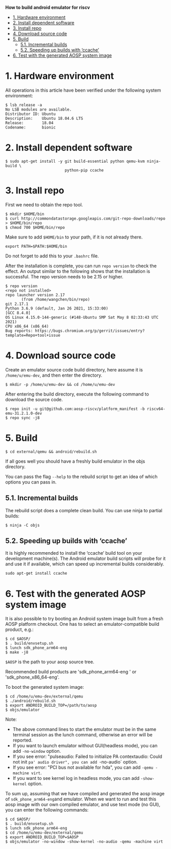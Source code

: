 **How to build android emulator for riscv**

<!-- TOC -->

- [1. Hardware environment](#1-hardware-environment)
- [2. Install dependent software](#2-install-dependent-software)
- [3. Install repo](#3-install-repo)
- [4. Download source code](#4-download-source-code)
- [5. Build](#5-build)
    - [5.1. Incremental builds](#51-incremental-builds)
    - [5.2. Speeding up builds with ‘ccache’](#52-speeding-up-builds-with-ccache)
- [6. Test with the generated AOSP system image](#6-test-with-the-generated-aosp-system-image)

<!-- /TOC -->

# 1. Hardware environment

All operations in this article have been verified under the following system environment:

```
$ lsb_release -a
No LSB modules are available.
Distributor ID: Ubuntu
Description:    Ubuntu 18.04.6 LTS
Release:        18.04
Codename:       bionic
```

# 2. Install dependent software

```
$ sudo apt-get install -y git build-essential python qemu-kvm ninja-build \
                          python-pip ccache
```

# 3. Install repo

First we need to obtain the repo tool.

```
$ mkdir $HOME/bin
$ curl http://commondatastorage.googleapis.com/git-repo-downloads/repo > $HOME/bin/repo
$ chmod 700 $HOME/bin/repo
```

Make sure to add `$HOME/bin` to your path, if it is not already there.

```
export PATH=$PATH:$HOME/bin
```

Do not forget to add this to your `.bashrc` file.

After the installation is complete, you can run `repo version` to check the effect. An output similar to the following shows that the installation is successful. The repo version needs to be 2.15 or higher.

```
$ repo version
<repo not installed>
repo launcher version 2.17
       (from /home/wangchen/bin/repo)
git 2.17.1
Python 3.6.9 (default, Jan 26 2021, 15:33:00)
[GCC 8.4.0]
OS Linux 4.15.0-144-generic (#148-Ubuntu SMP Sat May 8 02:33:43 UTC 2021)
CPU x86_64 (x86_64)
Bug reports: https://bugs.chromium.org/p/gerrit/issues/entry?template=Repo+tool+issue
```

# 4. Download source code

Create an emulator source code build directory, here assume it is `/home/u/emu-dev`, and then enter the directory.

```
$ mkdir -p /home/u/emu-dev && cd /home/u/emu-dev
```

After entering the build directory, execute the following command to download 
the source code.

```
$ repo init -u git@github.com:aosp-riscv/platform_manifest -b riscv64-emu-31.2.1.0-dev
$ repo sync -j8
```

# 5. Build

```
$ cd external/qemu && android/rebuild.sh
```

If all goes well you should have a freshly build emulator in the objs directory.

You can pass the flag `--help` to the rebuild script to get an idea of which 
options you can pass in.

## 5.1. Incremental builds

The rebuild script does a complete clean build. You can use ninja to partial builds:

```
$ ninja -C objs
```

## 5.2. Speeding up builds with ‘ccache’

It is highly recommended to install the ‘ccache’ build tool on your development 
machine(s). The Android emulator build scripts will probe for it and use it if 
available, which can speed up incremental builds considerably.

```
sudo apt-get install ccache
```

# 6. Test with the generated AOSP system image

It is also possible to try booting an Android system image built from a fresh 
AOSP platform checkout. One has to select an emulator-compatible build product, 
e.g.:

```
$ cd $AOSP/
$ . build/envsetup.sh 
$ lunch sdk_phone_arm64-eng
$ make -j8
```

`$AOSP` is the path to your aosp source tree.

Recommended build products are 'sdk_phone_arm64-eng ' or 'sdk_phone_x86_64-eng'.

To boot the generated system image:

```
$ cd /home/u/emu-dev/external/qemu
$ ./android/rebuild.sh 
$ export ANDROID_BUILD_TOP=/path/to/aosp
$ objs/emulator
```

Note:
- The above command lines to start the emulator must be in the same terminal
  session as the lunch command, otherwise an error will be reported.
- If you want to launch emulator without GUI(headless mode), you can add 
  `-no-window` option.
- If you see error: "pulseaudio: Failed to initialize PA contextaudio: Could not
  init `pa' audio driver", you can add `-no-audio` option.
- If you see error: "PCI bus not available for hda", you can add `-qemu -machine virt`.
- If you want to see kernel log in headless mode, you can add `-show-kernel` option.

To sum up, assuming that we have compiled and generated the aosp image of
`sdk_phone_arm64-eng`and emulator. When we want to run and test this aosp image
with our own compiled emulator, and use text mode (no GUI), you can enter the
following commands:
```
$ cd $AOSP/
$ . build/envsetup.sh
$ lunch sdk_phone_arm64-eng
$ cd /home/u/emu-dev/external/qemu
$ export ANDROID_BUILD_TOP=$AOSP
$ objs/emulator -no-window -show-kernel -no-audio -qemu -machine virt
```